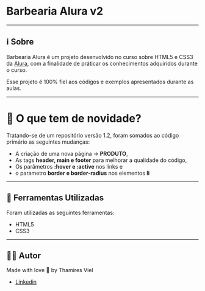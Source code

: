 # Barbearia Alura v2
---
## :information_source: Sobre
Barbearia Alura é um projeto desenvolvido no curso sobre HTML5 e CSS3 da [Alura](https://www.alura.com.br/), com a finalidade de práticar os conhecimentos adquiridos durante o curso. 

Esse projeto é 100% fiel aos códigos e exemplos apresentados durante as aulas.

---

# :eyes: O que tem de novidade?

Tratando-se de um repositório versão 1.2, foram somados ao código primário as seguintes mudanças:
+ A criação de uma nova página -> **PRODUTO**,
+ As tags **header, main e footer** para melhorar a qualidade do código,
+ Os parâmetros **:hover e :active** nos links e
+ o parametro **border e border-radius** nos elementos **li**

---
## :open_file_folder: Ferramentas Utilizadas

Foram utilizadas as seguintes ferramentas:
- HTML5
- CSS3

---

## :ok_woman: Autor

Made with love :green_heart: by Thamires Viel

- [Linkedin](https://www.linkedin.com/in/thamiresviel)